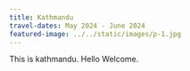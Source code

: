 ```yaml
---
title: Kathmandu
travel-dates: May 2024 - June 2024
featured-image: ../../static/images/p-1.jpg
---
```

T﻿his is kathmandu. Hello Welcome.